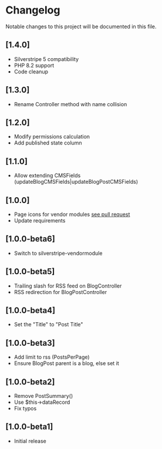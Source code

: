 # Changelog

Notable changes to this project will be documented in this file.

## [1.4.0]

- Silverstripe 5 compatibility
- PHP 8.2 support
- Code cleanup


## [1.3.0]

- Rename Controller method with name collision


## [1.2.0]

- Modify permissions calculation
- Add published state column


## [1.1.0]

- Allow extending CMSFields (updateBlogCMSFields|updateBlogPostCMSFields)


## [1.0.0]

- Page icons for vendor modules [see pull request](https://github.com/silverstripe/silverstripe-cms/pull/1996)
- Update requirements


## [1.0.0-beta6]

- Switch to silverstripe-vendormodule


## [1.0.0-beta5]

- Trailing slash for RSS feed on BlogController
- RSS redirection for BlogPostController


## [1.0.0-beta4]

- Set the "Title" to "Post Title"


## [1.0.0-beta3]

- Add limit to rss (PostsPerPage)
- Ensure BlogPost parent is a blog, else set it


## [1.0.0-beta2]

- Remove PostSummary()
- Use $this->dataRecord
- Fix typos


## [1.0.0-beta1]

- Initial release
